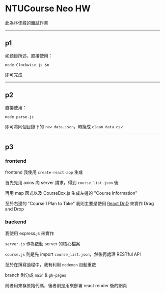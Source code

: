 # NTUCourse Neo HW

此為林佳緯的面試作業

---

## p1

如題目所述，直接使用：

```
node Clockwise.js $n
```

即可完成

---

## p2

直接使用：

```
node parse.js
```

即可將同個目錄下的 `raw_data.json`，轉換成 `clean_data.csv`

---

## p3

### frontend

frontend 我使用 `create-react-app` 生成

首先先用 axios 向 server 請求，得到 `course_list.json` 後

再用 map 函式以及 CourseBox.js 生成左邊的 "Course Information"

至於右邊的 "Course I Plan to Take" 我則主要是使用 [React DnD](https://react-dnd.github.io/react-dnd/about)
來實作 Drag and Drop

### backend

我使用 express.js 來實作

`server.js` 作為啟動 server 的核心檔案

`course.js` 則是先 import `course_list.json`，然後再處理 RESTful API

至於在撰寫過程中，我有利用 `nodemon` 自動重啟

branch 則分成 `main` & `gh-pages`

前者用來存原始代碼，後者則是用來部署 react render 後的網頁